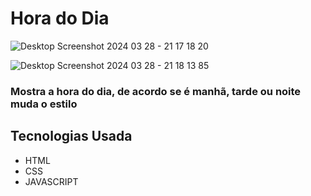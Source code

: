 <h1>Hora do Dia</h1>

![Desktop Screenshot 2024 03 28 - 21 17 18 20](https://github.com/Euderipes/HoradoDia/assets/109998841/657d0595-ba18-4fd5-a4f4-e3893599ddd2)

![Desktop Screenshot 2024 03 28 - 21 18 13 85](https://github.com/Euderipes/HoradoDia/assets/109998841/6db458ef-61ed-4758-87f1-cc83b95d0b4a)

<h3>Mostra a hora do dia, de acordo se é manhã, tarde ou noite muda o estilo</h3>

<h2>Tecnologias Usada</h2>

+  HTML
+  CSS
+  JAVASCRIPT
